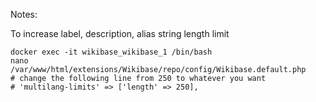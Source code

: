 Notes:

To increase label, description, alias string length limit
```
docker exec -it wikibase_wikibase_1 /bin/bash
nano /var/www/html/extensions/Wikibase/repo/config/Wikibase.default.php
# change the following line from 250 to whatever you want
# 'multilang-limits' => ['length' => 250],
```